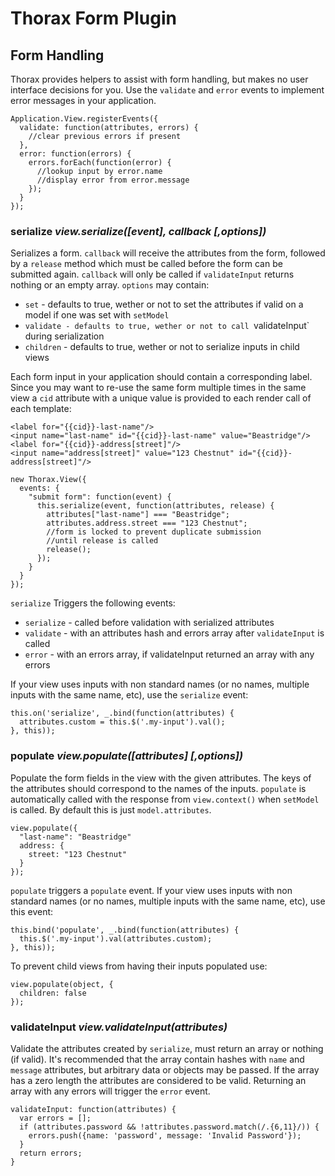 Thorax Form Plugin
==================

## Form Handling

Thorax provides helpers to assist with form handling, but makes no user interface decisions for you. Use the `validate` and `error` events to implement error messages in your application.

    Application.View.registerEvents({
      validate: function(attributes, errors) {
        //clear previous errors if present
      },
      error: function(errors) {
        errors.forEach(function(error) {
          //lookup input by error.name
          //display error from error.message
        });
      }
    });

### serialize *view.serialize([event], callback [,options])*

Serializes a form. `callback` will receive the attributes from the form, followed by a `release` method which must be called before the form can be submitted again. `callback` will only be called if `validateInput` returns nothing or an empty array. `options` may contain:

- `set` - defaults to true, wether or not to set the attributes if valid on a model if one was set with `setModel`
- `validate - defaults to true, wether or not to call `validateInput` during serialization
- `children` - defaults to true, wether or not to serialize inputs in child views

Each form input in your application should contain a corresponding label. Since you may want to re-use the same form multiple times in the same view a `cid` attribute with a unique value is provided to each render call of each template:
    
    <label for="{{cid}}-last-name"/>
    <input name="last-name" id="{{cid}}-last-name" value="Beastridge"/>
    <label for="{{cid}}-address[street]"/>
    <input name="address[street]" value="123 Chestnut" id="{{cid}}-address[street]"/>

    new Thorax.View({
      events: {
        "submit form": function(event) {
          this.serialize(event, function(attributes, release) {
            attributes["last-name"] === "Beastridge";
            attributes.address.street === "123 Chestnut";
            //form is locked to prevent duplicate submission
            //until release is called
            release();
          });
        }
      }
    });

`serialize` Triggers the following events:

- `serialize` - called before validation with serialized attributes
- `validate` - with an attributes hash and errors array after `validateInput` is called
- `error` - with an errors array, if validateInput returned an array with any errors

If your view uses inputs with non standard names (or no names, multiple inputs with the same name, etc), use the `serialize` event:

    this.on('serialize', _.bind(function(attributes) {
      attributes.custom = this.$('.my-input').val();
    }, this));

### populate *view.populate([attributes] [,options])*

Populate the form fields in the view with the given attributes. The keys of the attributes should correspond to the names of the inputs. `populate` is automatically called with the response from `view.context()` when `setModel` is called. By default this is just `model.attributes`.

    view.populate({
      "last-name": "Beastridge"
      address: {
        street: "123 Chestnut"
      }
    });

`populate` triggers a `populate` event. If your view uses inputs with non standard names (or no names, multiple inputs with the same name, etc), use this event:

    this.bind('populate', _.bind(function(attributes) {
      this.$('.my-input').val(attributes.custom);
    }, this));

To prevent child views from having their inputs populated use:

    view.populate(object, {
      children: false
    });

### validateInput *view.validateInput(attributes)*

Validate the attributes created by `serialize`, must return an array or nothing (if valid). It's recommended that the array contain hashes with `name` and `message` attributes, but arbitrary data or objects may be passed. If the array has a zero length the attributes are considered to be valid. Returning an array with any errors will trigger the `error` event.

    validateInput: function(attributes) {
      var errors = [];
      if (attributes.password && !attributes.password.match(/.{6,11}/)) {
        errors.push({name: 'password', message: 'Invalid Password'});
      }
      return errors;
    }
